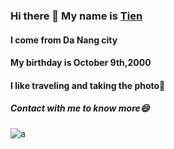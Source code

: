 
### Hi there 👋 My name is [Tien](https://www.facebook.com/09102k/) 
#### I come from Da Nang city
#### My birthday is October 9th,2000
#### I like traveling and taking the photo👯
##### Contact with me to know more😄

![a](https://media.giphy.com/media/U3smyJhYEJiyrcw8CL/giphy.gif)


<!--
**tiennguyen0910200/tiennguyen0910200** is a ✨ _special_ ✨ repository because its `README.md` (this file) appears on your GitHub profile.

Here are some ideas to get you started:

- 🔭 I’m currently working on ...
- 🌱 I’m currently learning ...
- 👯 I’m looking to collaborate on ...
- 🤔 I’m looking for help with ...
- 💬 Ask me about ...
- 📫 How to reach me: ...
- 😄😄 Pronouns: ...
- ⚡ Fun fact: ...
-->
